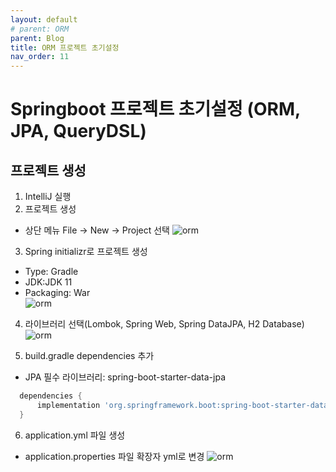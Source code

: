 ```yaml
---
layout: default
# parent: ORM
parent: Blog
title: ORM 프로젝트 초기설정
nav_order: 11
---
```


# Springboot 프로젝트 초기설정 (ORM, JPA, QueryDSL)

## 프로젝트 생성
1. IntelliJ 실행
2. 프로젝트 생성
- 상단 메뉴 File -> New -> Project 선택
  ![orm](../../assets/images/031_orm/orm2.png)

3. Spring initializr로 프로젝트 생성
- Type: Gradle
- JDK:JDK 11
- Packaging: War  
  ![orm](../../assets/images/031_orm/orm3.png)

4. 라이브러리 선택(Lombok, Spring Web, Spring DataJPA, H2 Database)
![orm](../../assets/images/031_orm/orm4.png)


5. build.gradle dependencies 추가
- JPA 필수 라이브러리: spring-boot-starter-data-jpa
```groovy
  dependencies {
      implementation 'org.springframework.boot:spring-boot-starter-data-jpa'
  }
```
6. application.yml 파일 생성
- application.properties 파일 확장자 yml로 변경
  ![orm](../../assets/images/031_orm/orm5.png)
